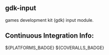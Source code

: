 <!--- WARN --->
<!--- This file is generated. Do not edit this file directly! --->
<!--- WARN --->

## gdk-input

games development kit (gdk) input module.





## Continuous Integration Info:
${PLATFORMS_BADGE} ${COVERALLS_BADGE}

<!--- WARN --->
<!--- This file is generated. Do not edit this file directly! --->
<!--- WARN --->
